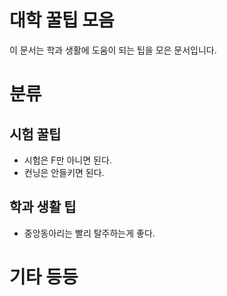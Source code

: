<!-- TITLE: 대학 팁 -->
<!-- SUBTITLE: A quick summary of 대학 팁 -->

# 대학 꿀팁 모음
이 문서는 학과 생활에 도움이 되는 팁을 모은 문서입니다.

# 분류
## 시험 꿀팁

- 시험은 F만 아니면 된다.
- 컨닝은 안들키면 된다.

## 학과 생활 팁
- 중앙동아리는 빨리 탈주하는게 좋다.

# 기타 등등